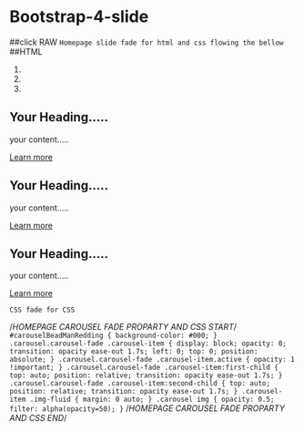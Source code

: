 # Bootstrap-4-slide
##click RAW
``Homepage slide fade for html and css flowing the bellow
``
##HTML
 <section id="showcase" class="bg-dark">
		        <div id="myCarousel" class="carousel carousel-fade" data-ride="carousel" data-interval="50000">
		          <ol class="carousel-indicators">
		            <li data-slide-to="0" data-target="#myCarousel" class="active"></li>
		            <li data-slide-to="1" data-target="#myCarousel"></li>
		            <li data-slide-to="2" data-target="#myCarousel"></li>
		          </ol>
		            <div class="carousel-inner">
		                <div class="carousel-item carousel-bg-1 active">
		                    <div class="container">
		                        <div class="carousel-caption h-100">
		                          <div class="hero-area-table d-table w-100 h-100">
		                            <div class="hero-area-tablcell d-table-cell align-middle">
		                               <h1 class="mb-3">Your Heading.....</h1>
		                                <p>your content.....</p>
		                                <a href="#" class="btn btn-danger py-2 px-3">Learn more</a>
		                          </div>
		                        </div>
		                      </div>
		                    </div>
		                </div>
		                <div class="carousel-item carousel-bg-2">
		                    <div class="container">
		                        <div class="carousel-caption h-100">
		                          <div class="hero-area-table d-table w-100 h-100">
		                            <div class="hero-area-tablcell d-table-cell align-middle">
		                            <h1 class="mb-3">Your Heading.....</h1>
		                                <p>your content.....</p>
		                                <a href="#" class="btn btn-primary py-2 px-3">Learn more</a>
		                          </div>
		                        </div>
		                      </div>
		                    </div>
		                </div>
		                <div class="carousel-item carousel-bg-3">
		                    <div class="container">
		                        <div class="carousel-caption h-100">
		                          <div class="hero-area-table d-table w-100 h-100">
		                            <div class="hero-area-tablcell d-table-cell align-middle">
		                                <h1 class="mb-3">Your Heading.....</h1>
		                                <p>your content.....</p>
		                                <a href="#" class="btn btn-warning py-2 px-3">Learn more</a>
		                          </div>
		                        </div>
		                      </div>
		                    </div>
		                </div>
		            </div>
		            <a href="#myCarousel" class="carousel-control-prev" role="button" data-slide="prev">
		              <span class="fa fa-long-arrow-left" aria-hidden="true"></span>
		            </a>
		            <a href="#myCarousel" class="carousel-control-next" role="button" data-slide="next">
		              <span class="fa fa-long-arrow-right" aria-hidden="true"></span>
		            </a>
		        </div>
		    </section>
        
        
 ``CSS fade for CSS
 ``
 
/*HOMEPAGE CAROUSEL FADE PROPARTY AND CSS START*/
``
#carouselBeadManRedding {
    background-color: #000;
}
.carousel.carousel-fade .carousel-item {
    display: block;
    opacity: 0;
    transition: opacity ease-out 1.7s;
    left: 0;
    top: 0;
    position: absolute;
}
.carousel.carousel-fade .carousel-item.active {
    opacity: 1 !important;
}
.carousel.carousel-fade .carousel-item:first-child {
    top: auto;
    position: relative;
    transition: opacity ease-out 1.7s;
}
.carousel.carousel-fade .carousel-item:second-child {
    top: auto;
    position: relative;
    transition: opacity ease-out 1.7s;
}
.carousel-item .img-fluid {
    margin: 0 auto;
}
.carousel img {
    opacity: 0.5;
    filter: alpha(opacity=50);
}
``
/*HOMEPAGE CAROUSEL FADE PROPARTY AND CSS END*/
        

